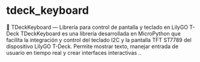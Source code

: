 # tdeck_keyboard
🧩 TDeckKeyboard — Librería para control de pantalla y teclado en LilyGO T-Deck  TDeckKeyboard es una librería desarrollada en MicroPython que facilita la integración y control del teclado I2C y la pantalla TFT ST7789 del dispositivo LilyGO T-Deck. Permite mostrar texto, manejar entrada de usuario en tiempo real y crear interfaces interactivas ..
